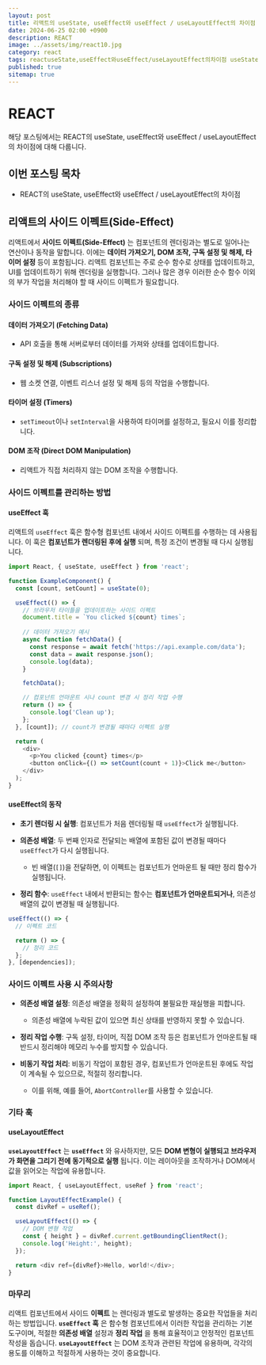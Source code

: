 ```yaml
---
layout: post
title: 리액트의 useState, useEffect와 useEffect / useLayoutEffect의 차이점
date: 2024-06-25 02:00 +0900
description: REACT
image: ../assets/img/react10.jpg
category: react
tags: reactuseState,useEffect와useEffect/useLayoutEffect의차이점 useState useEffect useEffect useLayoutEffect useEffect,useLayoutEffect의차이점 react
published: true
sitemap: true
---
```


# REACT
해당 포스팅에서는 REACT의 useState, useEffect와 useEffect / useLayoutEffect의 차이점에 대해 다룹니다.  <br />


## __이번 포스팅 목차__
* REACT의 useState, useEffect와 useEffect / useLayoutEffect의 차이점 <br/>

## __리액트의 사이드 이펙트(Side-Effect)__<br/>
리액트에서 __사이드 이펙트(Side-Effect)__ 는 컴포넌트의 렌더링과는 별도로 일어나는 연산이나 동작을 말합니다. 이에는 __데이터 가져오기, DOM 조작, 구독 설정 및 해제, 타이머 설정__ 등이 포함됩니다. 리액트 컴포넌트는 주로 순수 함수로 상태를 업데이트하고, UI를 업데이트하기 위해 렌더링을 실행합니다. 그러나 많은 경우 이러한 순수 함수 이외의 부가 작업을 처리해야 할 때 사이드 이펙트가 필요합니다.

### __사이드 이펙트의 종류__

#### __데이터 가져오기 (Fetching Data)__
* API 호출을 통해 서버로부터 데이터를 가져와 상태를 업데이트합니다.

#### __구독 설정 및 해제 (Subscriptions)__
* 웹 소켓 연결, 이벤트 리스너 설정 및 해제 등의 작업을 수행합니다.

#### __타이머 설정 (Timers)__
* `setTimeout`이나 `setInterval`을 사용하여 타이머를 설정하고, 필요시 이를 정리합니다.

#### __DOM 조작 (Direct DOM Manipulation)__
* 리액트가 직접 처리하지 않는 DOM 조작을 수행합니다.

### __사이드 이펙트를 관리하는 방법__

#### __useEffect 훅__
리액트의 `useEffect` 훅은 함수형 컴포넌트 내에서 사이드 이펙트를 수행하는 데 사용됩니다. 이 훅은 __컴포넌트가 렌더링된 후에 실행__ 되며, 특정 조건이 변경될 때 다시 실행됩니다.

```javascript
import React, { useState, useEffect } from 'react';

function ExampleComponent() {
  const [count, setCount] = useState(0);

  useEffect(() => {
    // 브라우저 타이틀을 업데이트하는 사이드 이펙트
    document.title = `You clicked ${count} times`;
    
    // 데이터 가져오기 예시
    async function fetchData() {
      const response = await fetch('https://api.example.com/data');
      const data = await response.json();
      console.log(data);
    }

    fetchData();

    // 컴포넌트 언마운트 시나 count 변경 시 정리 작업 수행
    return () => {
      console.log('Clean up');
    };
  }, [count]); // count가 변경될 때마다 이펙트 실행

  return (
    <div>
      <p>You clicked {count} times</p>
      <button onClick={() => setCount(count + 1)}>Click me</button>
    </div>
  );
}
```

#### __useEffect의 동작__

* __초기 렌더링 시 실행__: 컴포넌트가 처음 렌더링될 때 `useEffect`가 실행됩니다.

* __의존성 배열__: 두 번째 인자로 전달되는 배열에 포함된 값이 변경될 때마다 `useEffect`가 다시 실행됩니다.

    * 빈 배열(`[]`)을 전달하면, 이 이펙트는 컴포넌트가 언마운트 될 때만 정리 함수가 실행됩니다.

* __정리 함수__: `useEffect` 내에서 반환되는 함수는 __컴포넌트가 언마운트되거나__, 의존성 배열의 값이 변경될 때 실행됩니다.

```javascript
useEffect(() => {
  // 이펙트 코드

  return () => {
    // 정리 코드
  };
}, [dependencies]);
```

### __사이드 이펙트 사용 시 주의사항__

* __의존성 배열 설정__: 의존성 배열을 정확히 설정하여 불필요한 재실행을 피합니다.

    * 의존성 배열에 누락된 값이 있으면 최신 상태를 반영하지 못할 수 있습니다.

* __정리 작업 수행__: 구독 설정, 타이머, 직접 DOM 조작 등은 컴포넌트가 언마운트될 때 반드시 정리해야 메모리 누수를 방지할 수 있습니다.

* __비동기 작업 처리__: 비동기 작업이 포함된 경우, 컴포넌트가 언마운트된 후에도 작업이 계속될 수 있으므로, 적절히 정리합니다.

    * 이를 위해, 예를 들어, `AbortController`를 사용할 수 있습니다.

### __기타 훅__

#### __useLayoutEffect__

__`useLayoutEffect`__ 는 __`useEffect`__ 와 유사하지만, 모든 __DOM 변형이 실행되고 브라우저가 화면을 그리기 전에 동기적으로 실행__ 됩니다. 이는 레이아웃을 조작하거나 DOM에서 값을 읽어오는 작업에 유용합니다.

```javascript
import React, { useLayoutEffect, useRef } from 'react';

function LayoutEffectExample() {
  const divRef = useRef();

  useLayoutEffect(() => {
    // DOM 변형 작업
    const { height } = divRef.current.getBoundingClientRect();
    console.log('Height:', height);
  });

  return <div ref={divRef}>Hello, world!</div>;
}
```

### __마무리__
리액트 컴포넌트에서 사이드 __이펙트__ 는 렌더링과 별도로 발생하는 중요한 작업들을 처리하는 방법입니다. __`useEffect` 훅__ 은 함수형 컴포넌트에서 이러한 작업을 관리하는 기본 도구이며, 적절한 __의존성 배열__ 설정과 __정리 작업__ 을 통해 효율적이고 안정적인 컴포넌트 작성을 돕습니다. __`useLayoutEffect`__ 는 DOM 조작과 관련된 작업에 유용하며, 각각의 용도를 이해하고 적절하게 사용하는 것이 중요합니다.